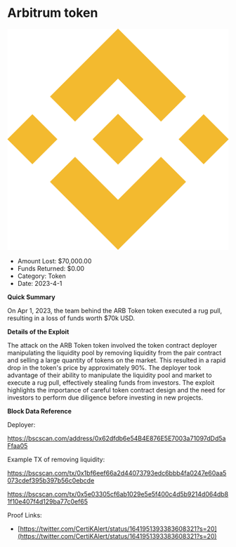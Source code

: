 # Arbitrum token
![Arbitrum token](/rektimages/Arbitrum-token-fake.png)
- Amount Lost: $70,000.00
- Funds Returned: $0.00
- Category: Token
- Date: 2023-4-1

**Quick Summary**

On Apr 1, 2023, the team behind the ARB Token token executed a rug pull, resulting in a loss of funds worth $70k USD.

  


 **Details of the Exploit**

The attack on the ARB Token token involved the token contract deployer manipulating the liquidity pool by removing liquidity from the pair contract and selling a large quantity of tokens on the market. This resulted in a rapid drop in the token's price by approximately 90%. The deployer took advantage of their ability to manipulate the liquidity pool and market to execute a rug pull, effectively stealing funds from investors. The exploit highlights the importance of careful token contract design and the need for investors to perform due diligence before investing in new projects.

  


 **Block Data Reference**

Deployer:

https://bscscan.com/address/0x62dfdb6e54B4E876E5E7003a71097dDd5aFfaa05

Example TX of removing liquidity:

https://bscscan.com/tx/0x1bf6eef66a2d44073793edc6bbb4fa0247e60aa5073cdef395b397b56c0ebcde

https://bscscan.com/tx/0x5e03305cf6ab1029e5e5f400c4d5b9214d064db81f10e407f4d129ba77c0ef65


Proof Links:
- [https://twitter.com/CertiKAlert/status/1641951393383608321?s=20](https://twitter.com/CertiKAlert/status/1641951393383608321?s=20)


